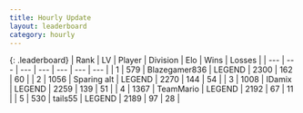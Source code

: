 ```yaml
---
title: Hourly Update
layout: leaderboard
category: hourly
---
```


{: .leaderboard}
| Rank | LV | Player | Division | Elo | Wins | Losses |
| --- | --- | --- | --- | --- | --- | --- |
| <span data-change="0">1</span> | 579 | <span title="ID: 454722">Blazegamer836</span> | LEGEND | <span data-change="0">2300</span> | <span data-change="0">162</span> | <span data-change="0">60</span> |
| <span data-change="0">2</span> | 1056 | <span title="ID: 203132">Sparing alt</span> | LEGEND | <span data-change="10">2270</span> | <span data-change="2">144</span> | <span data-change="0">54</span> |
| <span data-change="0">3</span> | 1008 | <span title="ID: 357425">IDamix</span> | LEGEND | <span data-change="0">2259</span> | <span data-change="0">139</span> | <span data-change="0">51</span> |
| <span data-change="0">4</span> | 1367 | <span title="ID: 164871">TeamMario</span> | LEGEND | <span data-change="0">2192</span> | <span data-change="0">67</span> | <span data-change="0">11</span> |
| <span data-change="0">5</span> | 530 | <span title="ID: 170123">tails55</span> | LEGEND | <span data-change="0">2189</span> | <span data-change="0">97</span> | <span data-change="0">28</span> |